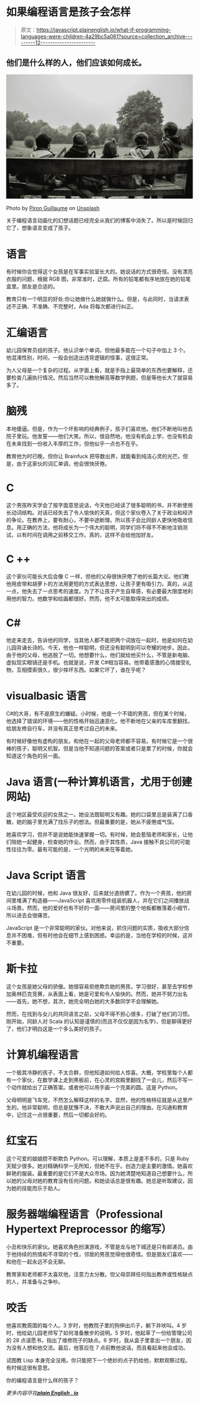 # 如果编程语言是孩子会怎样

> 原文：<https://javascript.plainenglish.io/what-if-programming-languages-were-children-4a29bc5a061?source=collection_archive---------12----------------------->

## 他们是什么样的人，他们应该如何成长。

![](img/6df5cebf90484fe49c65c3cc4f75c1b6.png)

Photo by [Piron Guillaume](https://unsplash.com/@gpiron?utm_source=medium&utm_medium=referral) on [Unsplash](https://unsplash.com?utm_source=medium&utm_medium=referral)

关于编程语言动画化的幻想话题已经完全从我们的博客中消失了。所以是时候回归它了，想象语言变成了孩子。

# 语言

有时候你会觉得这个女孩是在军事实验室长大的。她说话的方式很奇怪。没有漂亮衣服的问题，根据 RGB 图，非常准时，迂腐。所有的铅笔都有序地放在她的铅笔盒里。朋友是合适的。

教育只有一个明显的好处:你让她做什么她就做什么。但是，与此同时，当请求表述不正确、不准确、不完整时，Ada 将每次都进行纠正。

# 汇编语言

幼儿园保育员组的孩子。他认识单个单词，但他最多能在一个句子中加上 3 个。他混淆性别，时间，一般会创造出违背逻辑的怪事，这很正常。

为人父母是一个复杂的过程。从字面上看，就是手指上最简单的东西也要解释，还要检查几遍执行情况。然后当然可以教他解高等数学例题，但是等他长大了就容易多了。

# 脑残

本地傻逼。但是，作为一个坏影响的经典例子，孩子们喜欢他。他们不断地叫他去院子里玩。他发誓——他们大笑。所以，很自然地，他没有机会上学，也没有机会在未来找到一份收入丰厚的工作，但他似乎一点也不在乎。

教育他为时已晚，但你让 Brainfuck 把导数出界，就能看到纯洁心灵的光芒。但是，由于这家伙的词汇单调，他会很快厌倦。

# C

这个男孩昨天学会了按字面意思说话，今天他已经读了很多聪明的书，并不断使用长动词结构。对话已经失去了令人愉快的天真，但这个家伙卷入了关于政治和经济的争论。在教养上，要有耐心，不要中途断理。所以孩子会比同龄人更快地吸收信息。用正确的方法，他将成长为一个伟大的聪明，同学们将不得不不断地注销测试，以有时间在调用之前移交工作。真的，这样不会给他加好友。

# C ++

这个家伙可能长大后会像 C 一样，但他的父母很快厌倦了他的长篇大论。他们教他用皮带和胡萝卜的方法用更短的方式表达思想，让孩子更有吸引力。真的，从这一点，他失去了一点思考的速度。为了不让孩子产生自卑感，有必要最大限度地利用他的智力。他数学和绘画都很好。然而，他不太可能取得突出的成绩。

# C#

他走来走去，告诉他的同学，当其他人都不能把两个词放在一起时，他是如何在幼儿园背诵长诗的。今天，他也一样聪明，但还没有聪明到可以夸耀的地步。因此，由于他的父母，他逃脱了一切。他想要什么，他们就给他买什么，不管是新电脑、虚拟现实眼镜还是手机。也就是说，开发 C#相当容易。他带着感激的心情接受礼物，互相摸索很久，很少摔坏东西。如果它坏了，谁在乎呢？

# visualbasic 语言

C#的大哥，有不是原生的嫌疑。小时候，他是一个不错的男孩，但在某个时候，他选择了错误的环境——他的性格开始迅速恶化。他不断地在父亲的车库里翻找，给朋友修自行车，并没有真正思考过自己的未来。

有时候好像他有虚构的朋友。和他在一起的父母老师都不容易。有时候它是一个很棒的孩子，聪明又机智。但是当他不知道问题的答案或者只是累了的时候，你就会知道这个角色的另一面。

# Java 语言(一种计算机语言，尤用于创建网站)

这个地区最受欢迎的女孩之一。她设法既聪明又有趣。她的口袋里总是装满了口香糖，她的脑子里充满了找乐子的想法。但最重要的是，她从不疲倦或气馁。

她喜欢学习，但并不是说她能快速掌握一切。有时候，她会惹恼老师和家长，让他们陪她一起健身，检查她的作业。然而，由于其性质，Java 接触不良公司的可能性往往为零。最有可能的是，一个光明的未来在等着她。

# Java Script 语言

在幼儿园的时候，他和 Java 很友好，后来就分道扬镳了。作为一个男孩，他的房间里堆满了构造器——JavaScript 喜欢用零件组装机器人，并在它们之间播放战斗场景。然而，他的爱好也有不好的一面——房间里的整个地板都散落着小细节，所以进去会很痛苦。

JavaScript 是一个非常聪明的家伙。对他来说，抓住问题的实质，吸收大部分信息并不困难，但有时他会在细节上感到困惑。幸运的是，当他在学校的时候，这并不重要。

# 斯卡拉

这个女孩是她父母的骄傲。她很容易拒绝欺负她的男孩，学习很好，甚至去学校参加奥林匹克竞赛，从表面上看，她是可爱和令人愉快的。然而，她并不努力出名——首先，她不想，其次，她完全明白她的大多数同学不会理解她。

然而，在找到与女儿的共同语言之前，父母不得不担心很多，打破了他们的习惯。刚开始，同龄人对 Scala 的认知是谨慎的(而且不仅仅是因为名字)，但是聊得更好了，他们才明白这是一个多么美好的孩子。

# 计算机编程语言

一个极其冷静的孩子，不太合群，但他知道如何给人惊喜。大概，学校里每个人都有一个家伙，在数学课上走到黑板前，在心灵的宫殿里翻找了一会儿，然后不写一个动作就给出了正确答案。或者他可以用手画一个完美的圆。这是 Python。

父母明明是飞车党，不然怎么解释这样的名字。显然，他的性格特征就是从这里产生的。他非常聪明，但总是犹豫不决，不敢大声说出自己的理由。在沟通和教育中，记住这一点很重要，然后一切都会好的。

# 红宝石

这个可爱的娘娘腔不断欺负 Python。可以理解，本质上是差不多的，只是 Ruby 天赋少很多。她对精确科学一无所知，但她不在乎。创造力是主要的激情。她喜欢鲜艳的服装。最重要的是它们不是大众市场。因为她清楚地知道自己想要什么，所以她的父母对她的教育没有任何问题。和她谈话总是很有趣。她总是听取建议，因为她的技能而乐于助人。

# 服务器端编程语言（Professional Hypertext Preprocessor 的缩写）

小丑和快乐的家伙。她喜欢角色扮演游戏，不管是龙与地下城还是只有邮递员。由于他持续的热情和不寻常的个性，邻居的男孩觉得他很奇怪。但是朋友们喜欢——和他在一起永远不会无聊。

教育家和老师都不太喜欢他，注意力太分散。但父母崇拜任何指出教养或性格缺点的人，并准备与之争吵。

# 咬舌

他喜欢教周围的每个人。3 岁时，他教院子里的狗伸出爪子，躺下并吠叫。4 岁时，他给幼儿园老师写了如何准备散步的说明。5 岁时，他起草了一份给管理公司的 28 点请愿书，指出了维修院子的缺点。6 岁时，我从盒子里拿出一个朋友，因为没有人想和他交流。最后，他答应在 7 点前教他说话。而且看起来他会成功。

试图教 Lisp 本身完全没用。你只能把下一个绝妙的点子扔给他，默默观察过程。有时候这很有意思。

你的编程语言是什么样的孩子？

*更多内容尽在*[***plain English . io***](http://plainenglish.io/)